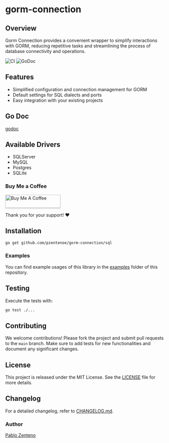 # gorm-connection

## Overview

Gorm Connection provides a convenient wrapper to simplify interactions with GORM, reducing repetitive tasks and streamlining the process of database connectivity and operations.

![CI](https://github.com/pzentenoe/gorm-connection/actions/workflows/actions.yml/badge.svg)
![GoDoc](https://github.com/pzentenoe/gorm-connection/actions/workflows/documentation.yml/badge.svg)

## Features

* Simplified configuration and connection management for GORM
* Default settings for SQL dialects and ports
* Easy integration with your existing projects

## Go Doc
[godoc](https://pzentenoe.github.io/gorm-connection)

## Available Drivers

* SQLServer
* MySQL
* Postgres
* SQLite

### Buy Me a Coffee

<a href="https://www.buymeacoffee.com/pzentenoe" target="_blank"><img src="https://www.buymeacoffee.com/assets/img/custom_images/orange_img.png" alt="Buy Me A Coffee" style="height: 41px !important;width: 174px !important;box-shadow: 0px 3px 2px 0px rgba(190, 190, 190, 0.5) !important;-webkit-box-shadow: 0px 3px 2px 0px rgba(190, 190, 190, 0.5) !important;" ></a>

Thank you for your support! ❤️

## Installation
```bash
go get github.com/pzentenoe/gorm-connection/sql
```

### Examples

You can find example usages of this library in the [examples](https://github.com/pzentenoe/gorm-connection/tree/main/examples) folder of this repository.


## Testing

Execute the tests with:

```bash
go test ./...
```

## Contributing
We welcome contributions! Please fork the project and submit pull requests to the `main` branch. Make sure to add tests
for new functionalities and document any significant changes.

## License
This project is released under the MIT License. See the [LICENSE](LICENSE) file for more details.

## Changelog
For a detailed changelog, refer to [CHANGELOG.md](CHANGELOG.md).


### Author
[Pablo Zenteno](https://github.com/pzentenoe)
